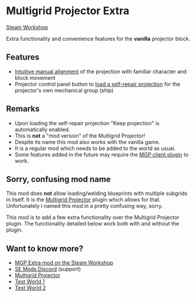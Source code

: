 # Multigrid Projector Extra

[Steam Workshop](https://steamcommunity.com/sharedfiles/filedetails/?id=2497985921)

Extra functionality and convenience features for the **vanilla** projector block.

## Features
* [Intuitive manual alignment](https://www.youtube.com/watch?v=gRhkO07nUUE) of the projection with familiar character and block movement
* Projector control panel button to [load a self-repair projection](https://www.youtube.com/watch?v=yufwA0hiMX8) for the projector's own mechanical group (ship)

## Remarks
* Upon loading the self-repair projection "Keep projection" is automatically enabled.
* This is **not** a "mod version" of the Multigrid Projector!
* Despite its name this mod also works with the vanilla game.
* It is a regular mod which needs to be added to the world as usual.
* Some features added in the future may require the [MGP client plugin](https://steamcommunity.com/sharedfiles/filedetails/?id=2415983416) to work.

## Sorry, confusing mod name

This mod does **not** allow loading/welding blueprints with multiple subgrids in itself.
It is the [Multigrid Projector](https://steamcommunity.com/sharedfiles/filedetails/?id=2415983416)
plugin which allows for that. Unfortunately I named this mod in a pretty confusing way, sorry.

This mod is to add a few extra functionality over the Multigrid Projector plugin.
The functionality detailed below work both with and without the plugin.

## Want to know more?

* [MGP Extra mod on the Steam Workshop](https://steamcommunity.com/sharedfiles/filedetails/?id=2497985921)
* [SE Mods Discord](url=https://discord.gg/PYPFPGf3Ca) (support)
* [Multigrid Projector](url=https://steamcommunity.com/sharedfiles/filedetails/?id=2415983416)
* [Test World 1](url=https://steamcommunity.com/sharedfiles/filedetails/?id=2500645063)
* [Test World 2](url=https://steamcommunity.com/sharedfiles/filedetails/?id=2500874147)